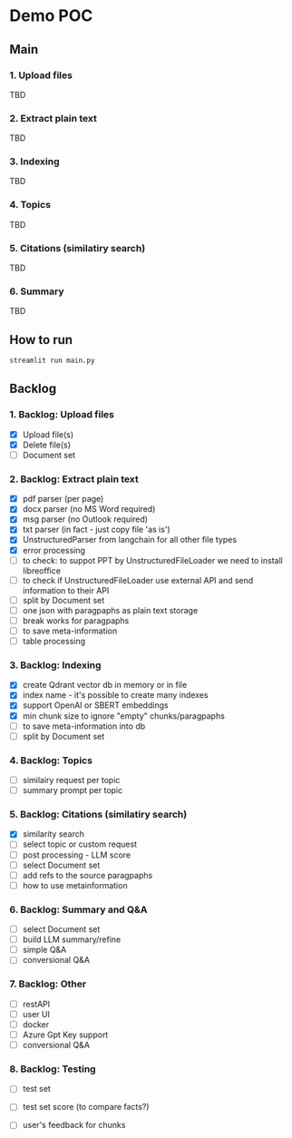 # Demo POC

## Main

### 1. Upload files

TBD

### 2. Extract plain text

TBD

### 3. Indexing

TBD

### 4. Topics

TBD

### 5. Citations (similatiry search)

TBD

### 6. Summary

TBD

## How to run

```python
streamlit run main.py
```

## Backlog

### 1. Backlog: Upload files

- [x] Upload file(s)
- [x] Delete file(s)
- [ ] Document set

### 2. Backlog: Extract plain text

- [x] pdf parser (per page)
- [x] docx parser (no MS Word required)
- [x] msg parser (no Outlook required)
- [x] txt parser (in fact - just copy file 'as is')
- [x] UnstructuredParser from langchain for all other file types
- [x] error processing
- [ ] to check: to suppot PPT by UnstructuredFileLoader we need to install libreoffice
- [ ] to check if UnstructuredFileLoader use external API and send information to their API
- [ ] split by Document set
- [ ] one json with paragpaphs as plain text storage
- [ ] break works for paragpaphs
- [ ] to save meta-information
- [ ] table processing

### 3. Backlog: Indexing

- [x] create Qdrant vector db in memory or in file
- [x] index name - it's possible to create many indexes
- [x] support OpenAI or SBERT embeddings
- [x] min chunk size to ignore "empty" chunks/paragpaphs
- [ ] to save meta-information into db
- [ ] split by Document set

### 4. Backlog: Topics

- [ ] similairy request per topic
- [ ] summary prompt per topic

### 5. Backlog: Citations (similatiry search)

- [x] similarity search
- [ ] select topic or custom request
- [ ] post processing - LLM score
- [ ] select Document set
- [ ] add refs to the source paragpaphs
- [ ] how to use metainformation

### 6. Backlog: Summary and Q&A

- [ ] select Document set
- [ ] build LLM summary/refine
- [ ] simple Q&A
- [ ] conversional Q&A

### 7. Backlog: Other

- [ ] restAPI
- [ ] user UI
- [ ] docker
- [ ] Azure Gpt Key support
- [ ] conversional Q&A

### 8. Backlog: Testing

- [ ] test set
- [ ] test set score (to compare facts?)
- [ ] user's feedback for chunks

